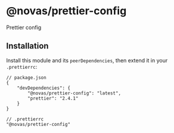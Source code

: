 # @novas/prettier-config

Prettier config


## Installation

Install this module and its `peerDependencies`, then extend it in your `.prettierrc`:

```jsonc
// package.json
{
	"devDependencies": {
		"@novas/prettier-config": "latest",
		"prettier": "2.4.1"
	}
}
```

```jsonc
// .prettierrc
"@novas/prettier-config"
```
